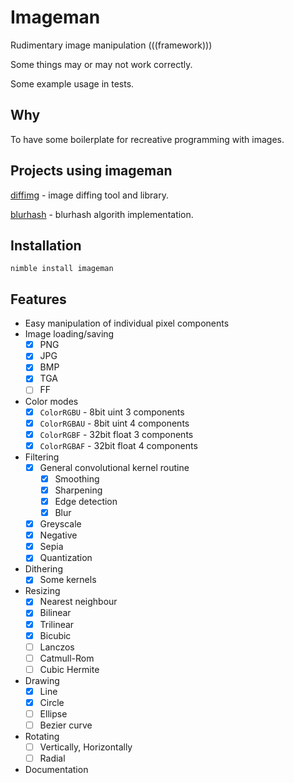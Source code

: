 # Imageman
Rudimentary image manipulation (((framework)))

Some things may or may not work correctly.

Some example usage in tests.

## Why
To have some boilerplate for recreative programming with images.

## Projects using imageman

[diffimg](https://github.com/SolitudeSF/diffimg) - image diffing tool and library.

[blurhash](https://github.com/SolitudeSF/blurhash) - blurhash algorith implementation.

## Installation
`nimble install imageman`

## Features
- Easy manipulation of individual pixel components
- Image loading/saving
    - [x] PNG
    - [X] JPG
    - [x] BMP
    - [x] TGA
    - [ ] FF
- Color modes
    - [x] `ColorRGBU` - 8bit uint 3 components
    - [x] `ColorRGBAU` - 8bit uint 4 components
    - [x] `ColorRGBF` - 32bit float 3 components
    - [x] `ColorRGBAF` - 32bit float 4 components
- Filtering
    - [x] General convolutional kernel routine
        - [x] Smoothing
        - [x] Sharpening
        - [x] Edge detection
        - [x] Blur
    - [x] Greyscale
    - [x] Negative
    - [x] Sepia
    - [x] Quantization
- Dithering
    - [x] Some kernels
- Resizing
    - [x] Nearest neighbour
    - [x] Bilinear
    - [x] Trilinear
    - [x] Bicubic
    - [ ] Lanczos
    - [ ] Catmull-Rom
    - [ ] Cubic Hermite
- Drawing
    - [x] Line
    - [x] Circle
    - [ ] Ellipse
    - [ ] Bezier curve
- Rotating
    - [ ] Vertically, Horizontally
    - [ ] Radial
- Documentation
